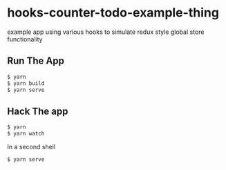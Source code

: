 # hooks-counter-todo-example-thing

example app using various hooks to simulate redux style global store functionality

## Run The App

```sh
$ yarn
$ yarn build
$ yarn serve
```

## Hack The app

```sh
$ yarn
$ yarn watch
```

In a second shell

```sh
$ yarn serve
```

